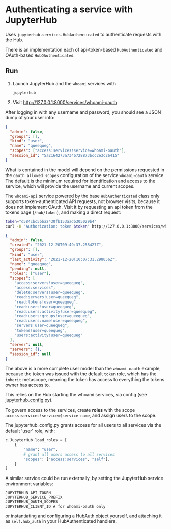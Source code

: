 # Authenticating a service with JupyterHub

Uses `jupyterhub.services.HubAuthenticated` to authenticate requests with the Hub.

There is an implementation each of api-token-based `HubAuthenticated` and OAuth-based `HubOAuthenticated`.

## Run

1.  Launch JupyterHub and the `whoami` services with

        jupyterhub

2.  Visit http://127.0.0.1:8000/services/whoami-oauth

After logging in with any username and password, you should see a JSON dump of your user info:

```json
{
  "admin": false,
  "groups": [],
  "kind": "user",
  "name": "queequeg",
  "scopes": ["access:services!service=whoami-oauth"],
  "session_id": "5a2164273a7346728873bcc2e3c26415"
}
```

What is contained in the model will depend on the permissions
requested in the `oauth_allowed_scopes` configuration of the service `whoami-oauth` service.
The default is the minimum required for identification and access to the service,
which will provide the username and current scopes.

The `whoami-api` service powered by the base `HubAuthenticated` class only supports token-authenticated API requests,
not browser visits, because it does not implement OAuth. Visit it by requesting an api token from the tokens page (`/hub/token`),
and making a direct request:

```bash
token="d584cbc5bba2430fb153aadb305029b4"
curl -H "Authorization: token $token" http://127.0.0.1:8000/services/whoami-api/ | jq .
```

```json
{
  "admin": false,
  "created": "2021-12-20T09:49:37.258427Z",
  "groups": [],
  "kind": "user",
  "last_activity": "2021-12-20T10:07:31.298056Z",
  "name": "queequeg",
  "pending": null,
  "roles": ["user"],
  "scopes": [
    "access:servers!user=queequeg",
    "access:services",
    "delete:servers!user=queequeg",
    "read:servers!user=queequeg",
    "read:tokens!user=queequeg",
    "read:users!user=queequeg",
    "read:users:activity!user=queequeg",
    "read:users:groups!user=queequeg",
    "read:users:name!user=queequeg",
    "servers!user=queequeg",
    "tokens!user=queequeg",
    "users:activity!user=queequeg"
  ],
  "server": null,
  "servers": {},
  "session_id": null
}
```

The above is a more complete user model than the `whoami-oauth` example, because
the token was issued with the default `token` role,
which has the `inherit` metascope,
meaning the token has access to everything the tokens owner has access to.

This relies on the Hub starting the whoami services, via config (see [jupyterhub_config.py](./jupyterhub_config.py)).

To govern access to the services, create **roles** with the scope `access:services!service=$service-name`,
and assign users to the scope.

The jupyterhub_config.py grants access for all users to all services via the default 'user' role, with:

```python
c.JupyterHub.load_roles = [
    {
        "name": "user",
        # grant all users access to all services
        "scopes": ["access:services", "self"],
    }
]
```

A similar service could be run externally, by setting the JupyterHub service environment variables:

    JUPYTERHUB_API_TOKEN
    JUPYTERHUB_SERVICE_PREFIX
    JUPYTERHUB_OAUTH_SCOPES
    JUPYTERHUB_CLIENT_ID # for whoami-oauth only

or instantiating and configuring a HubAuth object yourself, and attaching it as `self.hub_auth` in your HubAuthenticated handlers.
